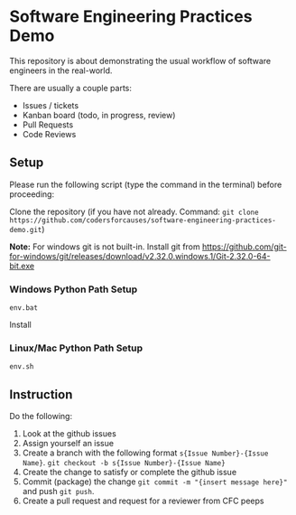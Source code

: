 # Software Engineering Practices Demo
This repository is about demonstrating the usual workflow of software engineers in the real-world.

There are usually a couple parts:

- Issues / tickets
- Kanban board (todo, in progress, review)
- Pull Requests
- Code Reviews

## Setup
Please run the following script (type the command in the terminal) before proceeding:

Clone the repository (if you have not already. Command: `git clone https://github.com/codersforcauses/software-engineering-practices-demo.git`)

**Note:** For windows git is not built-in. Install git from https://github.com/git-for-windows/git/releases/download/v2.32.0.windows.1/Git-2.32.0-64-bit.exe


### Windows Python Path Setup
```
env.bat
```

Install

### Linux/Mac Python Path Setup
```
env.sh
```

## Instruction
Do the following:

1. Look at the github issues
2. Assign yourself an issue
3. Create a branch with the following format `s{Issue Number}-{Issue Name}`. `git checkout -b s{Issue Number}-{Issue Name}`
4. Create the change to satisfy or complete the github issue
5. Commit (package) the change `git commit -m "{insert message here}"` and push `git push`.
6. Create a pull request and request for a reviewer from CFC peeps